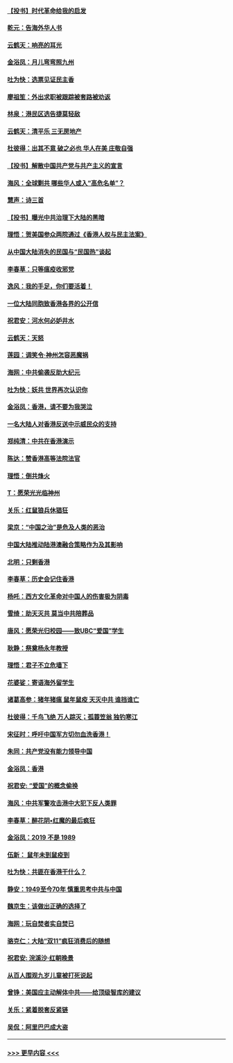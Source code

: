 #### [【投书】时代革命给我的启发](../pages/nsc993/n11684287.md?t=11281222) 
#### [乾元：告海外华人书](../pages/nsc993/n11684044.md?t=11281222) 
#### [云鹤天：响亮的耳光](../pages/nsc993/n11684254.md?t=11281222) 
#### [金浴凤：月儿弯弯照九州](../pages/nsc993/n11684231.md?t=11281222) 
#### [吐为快：选票见证民主香](../pages/nsc993/n11684206.md?t=11281222) 
#### [廖祖笙：外出求职被跟踪被套路被劝返](../pages/nsc993/n11683874.md?t=11281222) 
#### [林泉：港民区选告捷莫轻敌](../pages/nsc993/n11683930.md?t=11281222) 
#### [云鹤天：清平乐 三无房地产](../pages/nsc993/n11681521.md?t=11281222) 
#### [杜彼得：出其不意 破之必也 华人在美 庄敬自强](../pages/nsc993/n11679554.md?t=11281222) 
#### [【投书】解散中国共产党与共产主义的宣言](../pages/nsc993/n11679177.md?t=11281222) 
#### [海风：全球剿共 哪些华人或入“高危名单”？](../pages/nsc993/n11678617.md?t=11281222) 
#### [慧声：诗三首](../pages/nsc993/n11678848.md?t=11281222) 
#### [【投书】曝光中共治理下大陆的黑暗](../pages/nsc993/n11678674.md?t=11281222) 
#### [理悟：贺美国参众两院通过《香港人权与民主法案》](../pages/nsc993/n11678104.md?t=11281222) 
#### [从中国大陆消失的民国与“民国热”谈起](../pages/nsc993/n11678075.md?t=11281222) 
#### [李春草：只等瘟疫收邪党](../pages/nsc993/n11677308.md?t=11281222) 
#### [逸风：我的手足，你们要活着！](../pages/nsc993/n11676352.md?t=11281222) 
#### [一位大陆同胞致香港各界的公开信](../pages/nsc993/n11675761.md?t=11281222) 
#### [祝君安：河水何必妒井水](../pages/nsc993/n11675746.md?t=11281222) 
#### [云鹤天：天怒](../pages/nsc993/n11675718.md?t=11281222) 
#### [莲园：调笑令‧神州怎容恶魔祸](../pages/nsc993/n11675648.md?t=11281222) 
#### [海网：中共偷袭反助大纪元](../pages/nsc993/n11673515.md?t=11281222) 
#### [吐为快：妖共 世界再次认识你](../pages/nsc993/n11673506.md?t=11281222) 
#### [金浴凤：香港，请不要为我哭泣](../pages/nsc993/n11673248.md?t=11281222) 
#### [一名大陆人对香港反送中示威民众的支持](../pages/nsc993/n11672615.md?t=11281222) 
#### [郑纯清：中共在香港演示](../pages/nsc993/n11670539.md?t=11281222) 
#### [陈达：赞香港高等法院法官](../pages/nsc993/n11669542.md?t=11281222) 
#### [理悟：倒共烽火](../pages/nsc993/n11668844.md?t=11281222) 
#### [T：愿荣光光临神州](../pages/nsc993/n11668421.md?t=11281222) 
#### [关乐：红鼠狼兵休猖狂](../pages/nsc993/n11668378.md?t=11281222) 
#### [梁京：“中国之治”是危及人类的恶治](../pages/nsc993/n11668328.md?t=11281222) 
#### [中国大陆推动陆港澳融合策略作为及其影响](../pages/nsc993/n11668157.md?t=11281222) 
#### [北明：只剩香港](../pages/nsc993/n11668002.md?t=11281222) 
#### [李春草：历史会记住香港](../pages/nsc993/n11667927.md?t=11281222) 
#### [杨吒：西方文化革命对中国人的伤害极为阴毒](../pages/nsc993/n11664521.md?t=11281222) 
#### [雪绮：助天灭共 莫当中共陪葬品](../pages/nsc993/n11662650.md?t=11281222) 
#### [唐风：愿荣光归校园——致UBC“爱国”学生](../pages/nsc993/n11662194.md?t=11281222) 
#### [耿静：祭奠杨永年教授](../pages/nsc993/n11662514.md?t=11281222) 
#### [理悟：君子不立危墙下](../pages/nsc993/n11662172.md?t=11281222) 
#### [花婆娑：寄语海外留学生](../pages/nsc993/n11662121.md?t=11281222) 
#### [诸葛高参：猪年猪瘟 鼠年鼠疫 天灭中共 谁挡谁亡](../pages/nsc993/n11661980.md?t=11281222) 
#### [杜彼得：千鸟飞绝 万人踪灭；孤蓑笠翁 独钓寒江](../pages/nsc993/n11661170.md?t=11281222) 
#### [宋征时：呼吁中国军方切勿血洗香港！](../pages/nsc993/n11415318.md?t=11281222) 
#### [朱同：共产党没有能力领导中国](../pages/nsc993/n11660421.md?t=11281222) 
#### [金浴凤：香港](../pages/nsc993/n11660419.md?t=11281222) 
#### [祝君安: “爱国”的概念偷换](../pages/nsc993/n11659706.md?t=11281222) 
#### [海风：中共军警攻击港中大犯下反人类罪](../pages/nsc993/n11659632.md?t=11281222) 
#### [李春草：醉花阴•红魔的最后疯狂](../pages/nsc993/n11659287.md?t=11281222) 
#### [金浴凤：2019 不是 1989](../pages/nsc993/n11657663.md?t=11281222) 
#### [伍新： 鼠年未到鼠疫到](../pages/nsc993/n11655098.md?t=11281222) 
#### [吐为快：共匪在香港干什么？](../pages/nsc993/n11654891.md?t=11281222) 
#### [静安：1949至今70年 慎重思考中共与中国](../pages/nsc993/n11651244.md?t=11281222) 
#### [魏京生：该做出正确的选择了](../pages/nsc993/n11653084.md?t=11281222) 
#### [海网：玩自焚者实自焚已](../pages/nsc993/n11652423.md?t=11281222) 
#### [骆克仁：大陆“双11”疯狂消费后的随想](../pages/nsc993/n11652305.md?t=11281222) 
#### [祝君安: 浣溪沙·红朝晚景](../pages/nsc993/n11652258.md?t=11281222) 
#### [从百人围观九岁儿童被打死说起](../pages/nsc993/n11651030.md?t=11281222) 
#### [曾铮：美国应主动解体中共——给顶级智库的建议](../pages/nsc993/n11649888.md?t=11281222) 
#### [关乐：紧着脱套反紧链](../pages/nsc993/n11649069.md?t=11281222) 
#### [吴侃：阿里巴巴成大盗](../pages/nsc993/n11645523.md?t=11281222) 

----
#### [ >>> 更早内容 <<< ](../indexes/nsc993-earlier.md)
